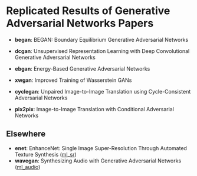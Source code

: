 # Replicated Results of Generative Adversarial Networks Papers

* **began**: BEGAN: Boundary Equilibrium Generative Adversarial Networks
* **dcgan**: Unsupervised Representation Learning with Deep Convolutional Generative Adversarial Networks
* **ebgan**: Energy-Based Generative Adversarial Networks
* **xwgan**: Improved Training of Wasserstein GANs

* **cyclegan**: Unpaired Image-to-Image Translation using Cycle-Consistent Adversarial Networks
* **pix2pix**: Image-to-Image Translation with Conditional Adversarial Networks

## Elsewhere

* **enet**: EnhanceNet: Single Image Super-Resolution Through Automated Texture Synthesis ([ml_sr](https://github.com/imironhead/ml_sr))
* **wavegan**: Synthesizing Audio with Generative Adversarial Networks ([ml_audio](https://github.com/imironhead/ml_audio))
